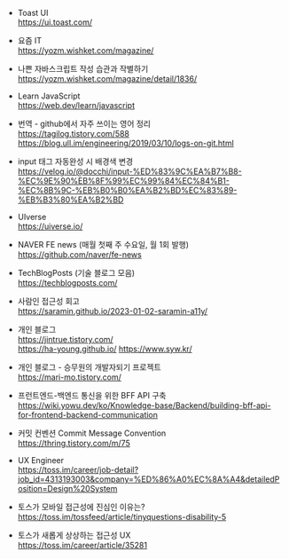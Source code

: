 * Toast UI   
<https://ui.toast.com/>

* 요즘 IT   
<https://yozm.wishket.com/magazine/>

* 나쁜 자바스크립트 작성 습관과 작별하기   
<https://yozm.wishket.com/magazine/detail/1836/>

* Learn JavaScript  
<https://web.dev/learn/javascript>

* 번역 - github에서 자주 쓰이는 영어 정리   
<https://tagilog.tistory.com/588>   
<https://blog.ull.im/engineering/2019/03/10/logs-on-git.html> 

* input 태그 자동완성 시 배경색 변경     
<https://velog.io/@docchi/input-%ED%83%9C%EA%B7%B8-%EC%9E%90%EB%8F%99%EC%99%84%EC%84%B1-%EC%8B%9C-%EB%B0%B0%EA%B2%BD%EC%83%89-%EB%B3%80%EA%B2%BD>

* UIverse   
<https://uiverse.io/>

* NAVER FE news (매월 첫째 주 수요일, 월 1회 발행)    
<https://github.com/naver/fe-news>

* TechBlogPosts (기술 블로그 모음)    
<https://techblogposts.com/>

* 사람인 접근성 회고    
<https://saramin.github.io/2023-01-02-saramin-a11y/>

* 개인 블로그   
<https://jintrue.tistory.com/>   
<https://ha-young.github.io/>
<https://www.syw.kr/>

* 개인 블로그 - 승무원의 개발자되기 프로젝트   
<https://mari-mo.tistory.com/>

* 프런트엔드-백엔드 통신을 위한 BFF API 구축   
<https://wiki.yowu.dev/ko/Knowledge-base/Backend/building-bff-api-for-frontend-backend-communication>

* 커밋 컨벤션 Commit Message Convention  
<https://thring.tistory.com/m/75>

* UX Engineer  
<https://toss.im/career/job-detail?job_id=4313193003&company=%ED%86%A0%EC%8A%A4&detailedPosition=Design%20System>

* 토스가 모바일 접근성에 진심인 이유는?   
<https://toss.im/tossfeed/article/tinyquestions-disability-5>

* 토스가 새롭게 상상하는 접근성 UX   
<https://toss.im/career/article/35281>

